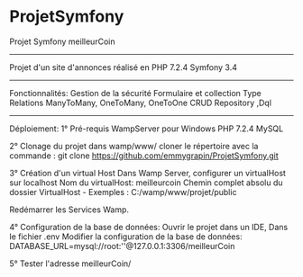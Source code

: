# ProjetSymfony
Projet Symfony meilleurCoin
*****************************************************
Projet d'un site d'annonces réalisé en PHP 7.2.4
Symfony 3.4
*****************************************************
Fonctionnalités:
Gestion de la sécurité
Formulaire et collection Type
Relations ManyToMany,  OneToMany, OneToOne
CRUD
Repository ,Dql

*****************************************************
Déploiement:
1° Pré-requis
WampServer pour Windows
PHP 7.2.4
MySQL

2° Clonage du projet
dans wamp/www/
cloner le répertoire avec la commande :
git clone https://github.com/emmygrapin/ProjetSymfony.git

3° Création d'un virtual Host
Dans Wamp Server, configurer un virtualHost sur localhost
Nom du virtualHost: meilleurcoin
Chemin complet absolu du dossier VirtualHost - Exemples : C:/wamp/www/projet/public

Redémarrer les Services Wamp.

4° Configuration de la base de données:
Ouvrir le projet dans un IDE,
Dans le fichier .env
Modifier la configuration de la base de données:
DATABASE_URL=mysql://root:''@127.0.0.1:3306/meilleurCoin

5° Tester l'adresse meilleurCoin/
